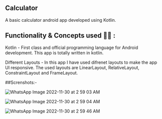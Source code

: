 ## Calculator

A basic calculator android app developed using Kotlin.




## Functionality & Concepts used 👨‍💻 :
Kotlin - First class and official programming language for Android development. This app is totally written in kotlin.

Different Layouts -
In this app I have used difrenet layouts to make the app UI responsive. The used layouts are LinearLayout, RelativeLayout, ConstraintLayout and FrameLayout.



##Screnshots:-

![WhatsApp Image 2022-11-30 at 2 59 03 AM](https://user-images.githubusercontent.com/98604308/204651941-f06dc74e-f95d-44fe-b23e-af5eb2056988.jpeg)

![WhatsApp Image 2022-11-30 at 2 59 04 AM](https://user-images.githubusercontent.com/98604308/204651956-e882bff2-cc08-4f9b-b53c-e098b7ef34d0.jpeg)

![WhatsApp Image 2022-11-30 at 2 59 46 AM](https://user-images.githubusercontent.com/98604308/204651974-72de2cf6-1415-4112-9378-cd74da825590.jpeg)

